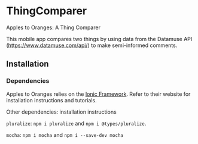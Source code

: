 # ThingComparer

Apples to Oranges: A Thing Comparer

This mobile app compares two things by using data from the Datamuse API (https://www.datamuse.com/api/) to make semi-informed comments.

## Installation

### Dependencies

Apples to Oranges relies on the [Ionic Framework](https://ionicframework.com/).
 Refer to their website for installation instructions and tutorials.
 
 Other dependencies: installation instructions

`pluralize`: `npm i pluralize` and `npm i @types/pluralize`.

`mocha`: `npm i mocha` and `npm i --save-dev mocha`
